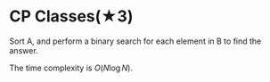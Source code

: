 # CP Classes(★3)

Sort A, and perform a binary search for each element in B to find the answer.

The time complexity is $O(N \log N)$.
